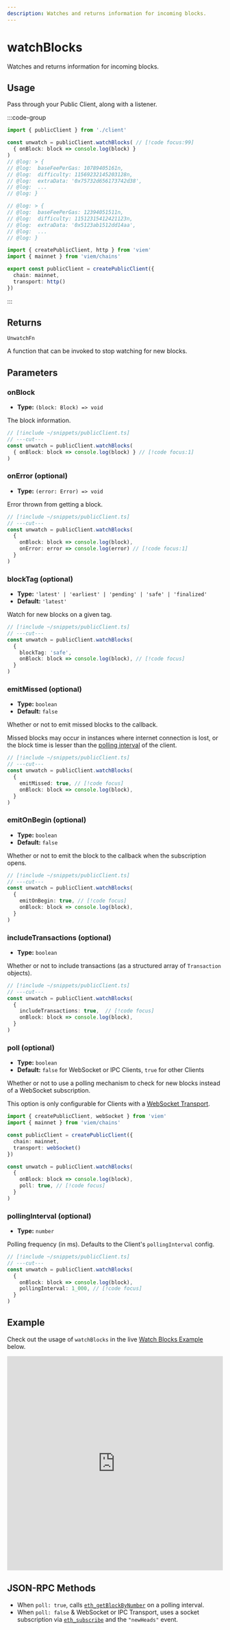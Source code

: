 ```yaml
---
description: Watches and returns information for incoming blocks.
---
```


# watchBlocks

Watches and returns information for incoming blocks.

## Usage

Pass through your Public Client, along with a listener.

:::code-group

```ts twoslash [example.ts]
import { publicClient } from './client'

const unwatch = publicClient.watchBlocks( // [!code focus:99]
  { onBlock: block => console.log(block) }
)
// @log: > {
// @log:  baseFeePerGas: 10789405161n,
// @log:  difficulty: 11569232145203128n,
// @log:  extraData: '0x75732d656173742d38',
// @log:  ...
// @log: }

// @log: > {
// @log:  baseFeePerGas: 12394051511n,
// @log:  difficulty: 11512315412421123n,
// @log:  extraData: '0x5123ab1512dd14aa',
// @log:  ...
// @log: }
```

```ts twoslash [client.ts] filename="client.ts"
import { createPublicClient, http } from 'viem'
import { mainnet } from 'viem/chains'

export const publicClient = createPublicClient({
  chain: mainnet,
  transport: http()
})
```

:::

## Returns

`UnwatchFn`

A function that can be invoked to stop watching for new blocks.

## Parameters

### onBlock

- **Type:** `(block: Block) => void`

The block information.

```ts twoslash
// [!include ~/snippets/publicClient.ts]
// ---cut---
const unwatch = publicClient.watchBlocks(
  { onBlock: block => console.log(block) } // [!code focus:1]
)
```

### onError (optional)

- **Type:** `(error: Error) => void`

Error thrown from getting a block.

```ts twoslash
// [!include ~/snippets/publicClient.ts]
// ---cut---
const unwatch = publicClient.watchBlocks(
  { 
    onBlock: block => console.log(block),
    onError: error => console.log(error) // [!code focus:1]
  }
)
```

### blockTag (optional)

- **Type:** `'latest' | 'earliest' | 'pending' | 'safe' | 'finalized'`
- **Default:** `'latest'`

Watch for new blocks on a given tag.

```ts twoslash
// [!include ~/snippets/publicClient.ts]
// ---cut---
const unwatch = publicClient.watchBlocks(
  { 
    blockTag: 'safe',
    onBlock: block => console.log(block), // [!code focus]
  }
)
```

### emitMissed (optional)

- **Type:** `boolean`
- **Default:** `false`

Whether or not to emit missed blocks to the callback.

Missed blocks may occur in instances where internet connection is lost, or the block time is lesser than the [polling interval](/docs/clients/public#pollinginterval-optional) of the client.

```ts twoslash
// [!include ~/snippets/publicClient.ts]
// ---cut---
const unwatch = publicClient.watchBlocks(
  { 
    emitMissed: true, // [!code focus]
    onBlock: block => console.log(block),
  }
)
```

### emitOnBegin (optional)

- **Type:** `boolean`
- **Default:** `false`

Whether or not to emit the block to the callback when the subscription opens.

```ts twoslash
// [!include ~/snippets/publicClient.ts]
// ---cut---
const unwatch = publicClient.watchBlocks(
  { 
    emitOnBegin: true, // [!code focus]
    onBlock: block => console.log(block),
  }
)
```

### includeTransactions (optional)

- **Type:** `boolean`

Whether or not to include transactions (as a structured array of `Transaction` objects).

```ts twoslash
// [!include ~/snippets/publicClient.ts]
// ---cut---
const unwatch = publicClient.watchBlocks(
  { 
    includeTransactions: true,  // [!code focus]
    onBlock: block => console.log(block),
  }
)
```

### poll (optional)

- **Type:** `boolean`
- **Default:** `false` for WebSocket or IPC Clients, `true` for other Clients

Whether or not to use a polling mechanism to check for new blocks instead of a WebSocket subscription.

This option is only configurable for Clients with a [WebSocket Transport](/docs/clients/transports/websocket).

```ts twoslash
import { createPublicClient, webSocket } from 'viem'
import { mainnet } from 'viem/chains'

const publicClient = createPublicClient({
  chain: mainnet,
  transport: webSocket()
})

const unwatch = publicClient.watchBlocks(
  { 
    onBlock: block => console.log(block),
    poll: true, // [!code focus]
  }
)
```

### pollingInterval (optional)

- **Type:** `number`

Polling frequency (in ms). Defaults to the Client's `pollingInterval` config.

```ts twoslash
// [!include ~/snippets/publicClient.ts]
// ---cut---
const unwatch = publicClient.watchBlocks(
  { 
    onBlock: block => console.log(block),
    pollingInterval: 1_000, // [!code focus]
  }
)
```

## Example

Check out the usage of `watchBlocks` in the live [Watch Blocks Example](https://stackblitz.com/github/wevm/viem/tree/main/examples/blocks_watching-blocks) below.

<iframe frameBorder="0" width="100%" height="500px" src="https://stackblitz.com/github/wevm/viem/tree/main/examples/blocks_watching-blocks?embed=1&file=index.ts&hideNavigation=1&hideDevTools=true&terminalHeight=0&ctl=1"></iframe>

## JSON-RPC Methods

- When `poll: true`, calls [`eth_getBlockByNumber`](https://ethereum.org/en/developers/docs/apis/json-rpc/#eth_getBlockByNumber) on a polling interval.
- When `poll: false` & WebSocket or IPC Transport, uses a socket subscription via [`eth_subscribe`](https://docs.alchemy.com/reference/eth-subscribe-polygon) and the `"newHeads"` event.
